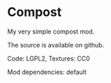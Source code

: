 # Compost

My very simple compost mod.


The source is available on github.

Code: LGPL2, Textures: CC0

Mod dependencies: default
